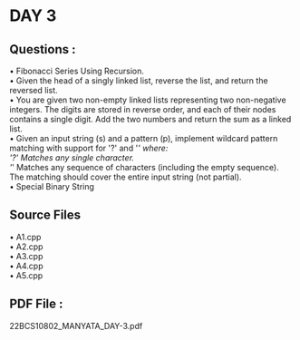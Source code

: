 # DAY 3  

## Questions :  
• Fibonacci Series Using Recursion.   
• Given the head of a singly linked list, reverse the list, and return the reversed list.  
• You are given two non-empty linked lists representing two non-negative integers. The digits are stored in reverse order, and each of their nodes contains a single digit. Add the two numbers and return the sum as a linked list.  
• Given an input string (s) and a pattern (p), implement wildcard pattern matching with support for '?' and '*' where:  
'?' Matches any single character.  
'*' Matches any sequence of characters (including the empty sequence).  
The matching should cover the entire input string (not partial).   
• Special Binary String  
  
## Source Files  
• A1.cpp  
• A2.cpp  
• A3.cpp  
• A4.cpp  
• A5.cpp  

## PDF File : 
22BCS10802_MANYATA_DAY-3.pdf
